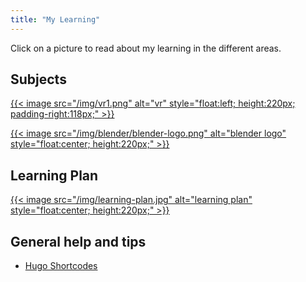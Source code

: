 ```yaml
---
title: "My Learning"
---
```


Click on a picture to read about my learning in the different areas.

## Subjects

<!-- [{{< image src="/img/unity/unity-logo.jpg" alt="unity" style="float:center; height:150px;" >}}](../vr) -->

[{{< image src="/img/vr1.png" alt="vr" style="float:left; height:220px; padding-right:118px;" >}}](../vr/vr)

[{{< image src="/img/blender/blender-logo.png" alt="blender logo" style="float:center; height:220px;" >}}]()

<!-- {{< youtube w7Ft2ymGmfc >}} -->

## Learning Plan

[{{< image src="/img/learning-plan.jpg" alt="learning plan" style="float:center; height:220px;" >}}](../learning-plan)

## General help and tips
- [Hugo Shortcodes](https://gohugo.io/content-management/shortcodes/)
